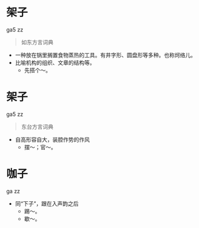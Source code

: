 # 架子
ga5 zz
> 如东方言词典
- 一种放在锅里搁置食物蒸热的工具。有井字形、圆盘形等多种。也称炣络儿。
- 比喻机构的组织、文章的结构等。
  - 先搭个～。

# 架子
ga5 zz
> 东台方言词典
- 自高形容自大，装腔作势的作风
  - 摆～；官～。

# 咖子
ga zz
- 同“下子”，跟在入声韵之后
  - 踢～。
  - 歇～。
